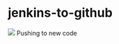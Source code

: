 # jenkins-to-github
<a href='http://ec2-100-24-59-235.compute-1.amazonaws.com:8080/job/febonnaci/'><img src='http://ec2-100-24-59-235.compute-1.amazonaws.com:8080/buildStatus/icon?job=febonnaci'></a>
Pushing to new code

